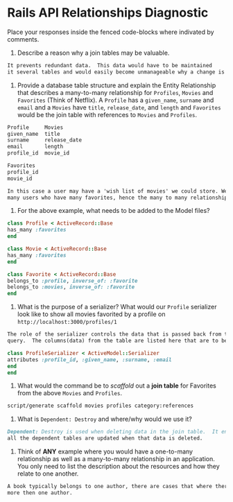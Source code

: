 # Rails API Relationships Diagnostic

Place your responses inside the fenced code-blocks where indivated by comments.

1.  Describe a reason why a join tables may be valuable.

  ```md
  It prevents redundant data.  This data would have to be maintained
  it several tables and would easily become unmanageable why a change is needed.
  ```

1.  Provide a database table structure and explain the Entity Relationship that
  describes a many-to-many relationship for `Profiles`, `Movies` and `Favorites`
  (Think of Netflix). A `Profile` has a `given_name`, `surname` and `email` and a
  `Movies` have `title`, `release_date`, and `length` and `Favorites` would be the
  join table with references to `Movies` and `Profiles`.

  ```md
  Profile     Movies
  given_name  title
  surname     release_date
  email       length
  profile_id  movie_id

  Favorites
  profile_id
  movie_id

  In this case a user may have a 'wish list of movies' we could store. We could have
  many users who have many favorites, hence the many to many relationship.
  ```

1.  For the above example, what needs to be added to the Model files?

  ```rb
  class Profile < ActiveRecord::Base
  has_many :favorites
  end
  ```

  ```rb
  class Movie < ActiveRecord::Base
  has_many :favorites
  end
  ```

  ```rb
  class Favorite < ActiveRecord::Base
  belongs_to :profile, inverse_of: :favorite
  belongs_to :movies, inverse_of: :favorite
  end
  ```

1.  What is the purpose of a serializer? What would our `Profile` serializer look
like to show all movies favorited by a profile on
`http://localhost:3000/profiles/1`

  ```md
The role of the serializer controls the data that is passed back from the
query.  The columns(data) from the table are listed here that are to be returned.
  ```

  ```rb
  class ProfileSerializer < ActiveModel::Serializer
  attributes :profile_id, :given_name, :surname, :email
end
  end
  ```

1.  What would the command be to _scaffold_ out a **join table** for Favorites from
the above `Movies` and `Profiles`.

  ```sh
script/generate scaffold movies profiles category:references
  ```

1.  What is `Dependent: Destroy` and where/why would we use it?

  ```md
Dependent: Destroy is used when deleting data in the join table.  It ensures
all the dependent tables are updated when that data is deleted.
  ```

1.  Think of **ANY** example where you would have a one-to-many relationship as well
as a many-to-many relationship in an application. You only need to list the
description about the resources and how they relate to one another.

  ```md
A book typically belongs to one author, there are cases that where there maybe
more then one author. 
  ```

